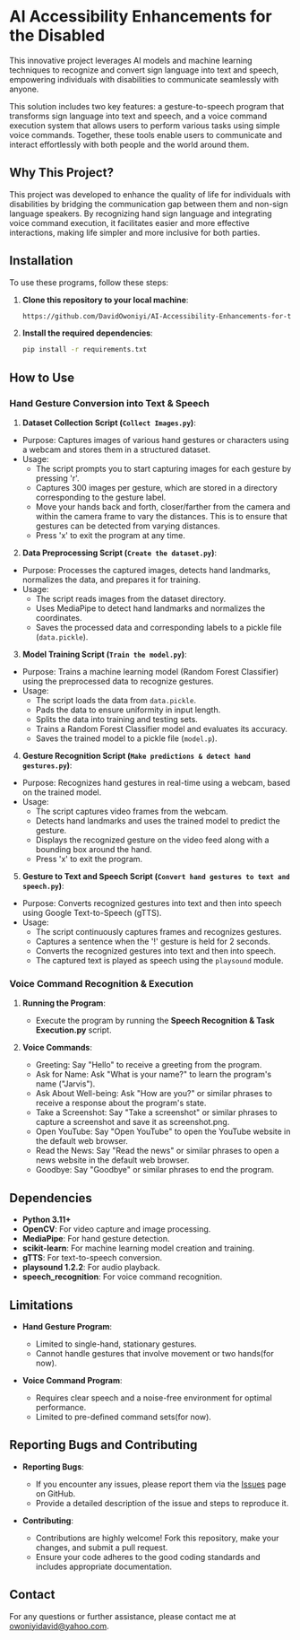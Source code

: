# **AI Accessibility Enhancements for the Disabled**

This innovative project leverages AI models and machine learning techniques to recognize and convert sign language into text and speech, empowering individuals with disabilities to communicate seamlessly with anyone. 

This solution includes two key features: a gesture-to-speech program that transforms sign language into text and speech, and a voice command execution system that allows users to perform various tasks using simple voice commands. Together, these tools enable users to communicate and interact effortlessly with both people and the world around them.

## **Why This Project?**  
This project was developed to enhance the quality of life for individuals with disabilities by bridging the communication gap between them and non-sign language speakers. By recognizing hand sign language and integrating voice command execution, it facilitates easier and more effective interactions, making life simpler and more inclusive for both parties.

## **Installation**

To use these programs, follow these steps:

1. **Clone this repository to your local machine**:
   ```bash
   https://github.com/DavidOwoniyi/AI-Accessibility-Enhancements-for-the-Disabled.git
   ```

2. **Install the required dependencies**:
   ```bash
   pip install -r requirements.txt
   ```

## **How to Use**

### **Hand Gesture Conversion into Text & Speech**

 1. **Dataset Collection Script (`Collect Images.py`)**:
- Purpose: Captures images of various hand gestures or characters using a webcam and stores them in a structured dataset.
- Usage:
  - The script prompts you to start capturing images for each gesture by pressing 'r'.
  - Captures 300 images per gesture, which are stored in a directory corresponding to the gesture label.
  - Move your hands back and forth, closer/farther from the camera and within the camera frame to vary the distances. This is to ensure that gestures can be detected from varying distances.
  - Press 'x' to exit the program at any time.

 2. **Data Preprocessing Script (`Create the dataset.py`)**:
- Purpose: Processes the captured images, detects hand landmarks, normalizes the data, and prepares it for training.
- Usage:
  - The script reads images from the dataset directory.
  - Uses MediaPipe to detect hand landmarks and normalizes the coordinates.
  - Saves the processed data and corresponding labels to a pickle file (`data.pickle`).

3. **Model Training Script (`Train the model.py`)**:
- Purpose: Trains a machine learning model (Random Forest Classifier) using the preprocessed data to recognize gestures.
- Usage:
  - The script loads the data from `data.pickle`.
  - Pads the data to ensure uniformity in input length.
  - Splits the data into training and testing sets.
  - Trains a Random Forest Classifier model and evaluates its accuracy.
  - Saves the trained model to a pickle file (`model.p`).

4. **Gesture Recognition Script (`Make predictions & detect hand gestures.py`)**:
- Purpose: Recognizes hand gestures in real-time using a webcam, based on the trained model.
- Usage:
  - The script captures video frames from the webcam.
  - Detects hand landmarks and uses the trained model to predict the gesture.
  - Displays the recognized gesture on the video feed along with a bounding box around the hand.
  - Press 'x' to exit the program.

5. **Gesture to Text and Speech Script (`Convert hand gestures to text and speech.py`)**:
- Purpose: Converts recognized gestures into text and then into speech using Google Text-to-Speech (gTTS).
- Usage:
  - The script continuously captures frames and recognizes gestures.
  - Captures a sentence when the '!' gesture is held for 2 seconds.
  - Converts the recognized gestures into text and then into speech.
  - The captured text is played as speech using the `playsound` module.






### **Voice Command Recognition & Execution**

1.	**Running the Program**:
	- Execute the program by running the **Speech Recognition & Task Execution.py** script.

2.	**Voice Commands**:
	   - Greeting: Say "Hello" to receive a greeting from the program.
	   - Ask for Name: Ask "What is your name?" to learn the program's name ("Jarvis").
	   - Ask About Well-being: Ask "How are you?" or similar phrases to receive a response about the program's state.
	   - Take a Screenshot: Say "Take a screenshot" or similar phrases to capture a screenshot and save it as screenshot.png.
	   - Open YouTube: Say "Open YouTube" to open the YouTube website in the default web browser.
	   - Read the News: Say "Read the news" or similar phrases to open a news website in the default web browser.
	   - Goodbye: Say "Goodbye" or similar phrases to end the program.

## **Dependencies**
- **Python 3.11+**
- **OpenCV**: For video capture and image processing.
- **MediaPipe**: For hand gesture detection.
- **scikit-learn**: For machine learning model creation and training.
- **gTTS**: For text-to-speech conversion.
- **playsound 1.2.2**: For audio playback.
- **speech_recognition**: For voice command recognition.

## **Limitations**

- **Hand Gesture Program**:
  - Limited to single-hand, stationary gestures.
  - Cannot handle gestures that involve movement or two hands(for now).

- **Voice Command Program**:
  - Requires clear speech and a noise-free environment for optimal performance.
  - Limited to pre-defined command sets(for now).

## **Reporting Bugs and Contributing**

- **Reporting Bugs**:
  - If you encounter any issues, please report them via the [Issues](https://github.com/DavidOwoniyi/AI-Accessibility-Enhancements-for-the-Disabled/issues) page on GitHub.
  - Provide a detailed description of the issue and steps to reproduce it.

- **Contributing**:
  - Contributions are highly welcome! Fork this repository, make your changes, and submit a pull request.
  - Ensure your code adheres to the good coding standards and includes appropriate documentation.

## **Contact**

For any questions or further assistance, please contact me at  [owoniyidavid@yahoo.com](mailto:owoniyidavid@yahoo.com).
